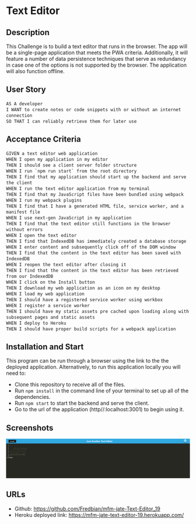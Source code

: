 # Text Editor

## Description
This Challenge is to build a text editor that runs in the browser. The app will be a single-page application that meets the PWA criteria. Additionally, it will feature a number of data persistence techniques that serve as redundancy in case one of the options is not supported by the browser. The application will also function offline.

## User Story
```
AS A developer
I WANT to create notes or code snippets with or without an internet connection
SO THAT I can reliably retrieve them for later use
```

## Acceptance Criteria
```
GIVEN a text editor web application
WHEN I open my application in my editor
THEN I should see a client server folder structure
WHEN I run `npm run start` from the root directory
THEN I find that my application should start up the backend and serve the client
WHEN I run the text editor application from my terminal
THEN I find that my JavaScript files have been bundled using webpack
WHEN I run my webpack plugins
THEN I find that I have a generated HTML file, service worker, and a manifest file
WHEN I use next-gen JavaScript in my application
THEN I find that the text editor still functions in the browser without errors
WHEN I open the text editor
THEN I find that IndexedDB has immediately created a database storage
WHEN I enter content and subsequently click off of the DOM window
THEN I find that the content in the text editor has been saved with IndexedDB
WHEN I reopen the text editor after closing it
THEN I find that the content in the text editor has been retrieved from our IndexedDB
WHEN I click on the Install button
THEN I download my web application as an icon on my desktop
WHEN I load my web application
THEN I should have a registered service worker using workbox
WHEN I register a service worker
THEN I should have my static assets pre cached upon loading along with subsequent pages and static assets
WHEN I deploy to Heroku
THEN I should have proper build scripts for a webpack application
```

## Installation and Start
This program can be run through a browser using the link to the the deployed application. Alternatively, to run this application locally you will need to:

* Clone this repository to receive all of the files.
* Run `npm install` in the command line of your terminal to set up all of the dependencies.
* Run `npm start` to start the backend and serve the client.
* Go to the url of the application (http//:localhost:3001) to begin using it.


## Screenshots
![Screenshot](https://github.com/Fredbian/mfm-jate-Text-Editor_19/blob/main/assets/img/mfm-jate-text-editor-19.herokuapp.com_.png)


## URLs
* Github: https://github.com/Fredbian/mfm-jate-Text-Editor_19 
* Heroku deployed link: https://mfm-jate-text-editor-19.herokuapp.com/ 


